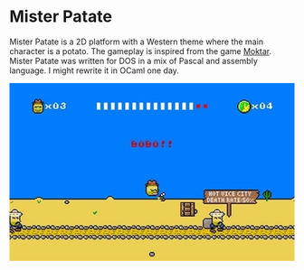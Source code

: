Mister Patate
=============

Mister Patate is a 2D platform with a Western theme where the main
character is a potato. The gameplay is inspired from the game
[Moktar](https://www.myabandonware.com/game/lagaf-les-aventures-de-moktar-vol-1-la-zoubida-17r). Mister
Patate was written for DOS in a mix of Pascal and assembly
language. I might rewrite it in OCaml one day.

![Mister Patate](./screenshot.png)
